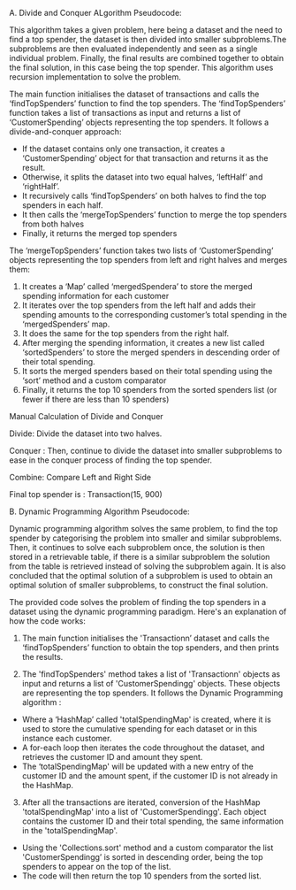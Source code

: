 A. Divide and Conquer ALgorithm
Pseudocode:

This algorithm takes a given problem, here being a dataset and the need to find a top spender, the dataset is then divided into smaller subproblems.The subproblems are then evaluated independently and seen as a single individual problem. Finally, the final results are combined together to obtain the final solution, in this case being the top spender. This algorithm uses recursion implementation  to solve the problem.

The main function initialises the dataset of transactions and calls the ‘findTopSpenders’ function to find the top spenders.
The ‘findTopSpenders’ function takes a list of transactions as input and returns a list of ‘CustomerSpending’ objects representing the top spenders. It follows a divide-and-conquer approach:

- If the dataset contains only one transaction, it creates a ‘CustomerSpending’ object for that transaction and returns it as the result. 
- Otherwise, it splits the dataset into two equal halves, ‘leftHalf’ and ‘rightHalf’.
- It recursively calls ‘findTopSpenders’ on both halves to find the top spenders in each half.
- It then calls the ‘mergeTopSpenders’ function to merge the top spenders from both halves
- Finally, it returns the merged top spenders 

The ‘mergeTopSpenders’ function takes two lists of ‘CustomerSpending’ objects representing the top spenders from left and right halves and merges them:

1) It creates a ‘Map’ called ‘mergedSpendera’ to store the merged spending information for each customer 
2) It iterates over the top spenders from the left half and adds their spending amounts to the corresponding customer’s total spending in the ‘mergedSpenders’ map.
3) It does the same for the top spenders from the right half. 
4) After merging the spending information, it creates a new list called ‘sortedSpenders’ to store the merged spenders in descending order of their total spending.
5) It sorts the merged spenders based on their total spending using the ‘sort’ method and a custom comparator
6) Finally, it returns the top 10 spenders from the sorted spenders list (or fewer if there are less than 10 spenders)

Manual Calculation of Divide and Conquer 

Divide: Divide the dataset into two halves.

Conquer : Then, continue to divide the dataset into smaller subproblems to ease in the conquer process of 
finding the top spender.

Combine: Compare Left and Right Side

Final top spender is : Transaction(15, 900) 

B. Dynamic Programming Algorithm
Pseudocode:

Dynamic programming algorithm solves the same problem, to find the top spender by categorising the problem into smaller and similar subproblems. Then, it continues to solve each subproblem once, the solution is then stored in a retrievable table, if there is a similar subproblem the solution from the table is retrieved instead of solving the subproblem again. It is also concluded that the optimal solution of a subproblem  is used to obtain an optimal solution of smaller subproblems, to construct the final solution.

The provided code solves the problem of finding the top spenders in a dataset using the dynamic programming paradigm. Here's an explanation of how the code works:

1. The  main function initialises the 'Transactionn’ dataset and calls the  ‘findTopSpenders’ function to obtain the top spenders, and then prints the results.

2. The 'findTopSpenders' method takes a list of 'Transactionn' objects as input and returns a list of 'CustomerSpendingg' objects. These objects are representing the top spenders. It follows the Dynamic Programming algorithm : 
- Where a ‘HashMap’ called 'totalSpendingMap' is created, where it is used to store the cumulative spending for each dataset or in this instance each customer.
- A for-each loop then iterates the code throughout the dataset, and retrieves the customer ID and amount they spent.
- The ‘totalSpendingMap' will be updated with a new entry of the customer ID and the amount spent, if the customer ID is not already in the HashMap.

3. After all the transactions are iterated, conversion of the HashMap 'totalSpendingMap' into a list of 'CustomerSpendingg'. Each object contains the customer ID and their total spending, the same information in the 'totalSpendingMap'.
- Using the 'Collections.sort' method and a custom comparator the list 'CustomerSpendingg’ is sorted in descending order, being the top spenders to appear on the top of the list.
- The code will then return the top 10 spenders from the sorted list.
